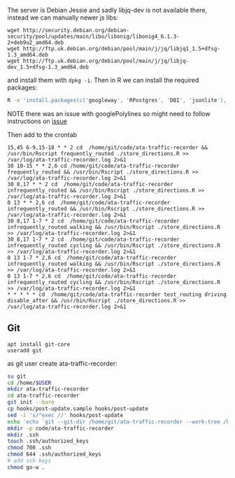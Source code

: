 The server is Debian Jessie and sadly libjq-dev is not available there, instead we can manually newer js libs:

```
wget http://security.debian.org/debian-security/pool/updates/main/libo/libonig/libonig4_6.1.3-2+deb9u2_amd64.deb
wget http://ftp.uk.debian.org/debian/pool/main/j/jq/libjq1_1.5+dfsg-1.3_amd64.deb
wget http://ftp.uk.debian.org/debian/pool/main/j/jq/libjq-dev_1.5+dfsg-1.3_amd64.deb
```

and install them with `dpkg -i`.
Then in R we can install the required packages:
```bash
R -e 'install.packages(c('googleway', 'RPostgres', 'DBI', 'jsonlite'), repos='https://cran.rstudio.com/')"
```
NOTE there was an issue with googlePolylines so might need to follow instructions on [issue](https://github.com/SymbolixAU/googlePolylines/issues/50)

Then add to the crontab

```
15,45 6-9,15-18 * * 2 cd  /home/git/code/ata-traffic-recorder && /usr/bin/Rscript frequently_routed ./store_directions.R >> /var/log/ata-traffic-recorder.log 2>&1
30 10-15 * * 2,6 cd /home/git/code/ata-traffic-recorder frequently_routed && /usr/bin/Rscript ./store_directions.R >> /var/log/ata-traffic-recorder.log 2>&1
30 8,17 * * 2 cd  /home/git/code/ata-traffic-recorder infrequently_routed && /usr/bin/Rscript ./store_directions.R >> /var/log/ata-traffic-recorder.log 2>&1
0 13 * * 2,6 cd  /home/git/code/ata-traffic-recorder infrequently_routed && /usr/bin/Rscript ./store_directions.R >> /var/log/ata-traffic-recorder.log 2>&1
30 8,17 1-7 * 2 cd  /home/git/code/ata-traffic-recorder infrequently_routed walking && /usr/bin/Rscript ./store_directions.R >> /var/log/ata-traffic-recorder.log 2>&1
30 8,17 1-7 * 2 cd  /home/git/code/ata-traffic-recorder infrequently_routed cycling && /usr/bin/Rscript ./store_directions.R >> /var/log/ata-traffic-recorder.log 2>&1
0 13 1-7 * 2,6 cd  /home/git/code/ata-traffic-recorder infrequently_routed walking && /usr/bin/Rscript ./store_directions.R >> /var/log/ata-traffic-recorder.log 2>&1
0 13 1-7 * 2,6 cd  /home/git/code/ata-traffic-recorder infrequently_routed cycling && /usr/bin/Rscript ./store_directions.R >> /var/log/ata-traffic-recorder.log 2>&1
* * * * * cd  /home/git/code/ata-traffic-recorder test_routing driving disable_after && /usr/bin/Rscript ./store_directions.R >> /var/log/ata-traffic-recorder.log 2>&1

```

## Git

```
apt install git-core
useradd git
```

as git user create ata-traffic-recorder:
```bash
su git
cd /home/$USER
mkdir ata-traffic-recorder
cd ata-traffic-recorder
git init --bare
cp hooks/post-update.sample hooks/post-update
sed -i 's/^exec //' hooks/post-update
echo 'echo `git --git-dir /home/git/ata-traffic-recorder --work-tree /home/git/code/ata-traffic-recorder checkout main -f`' >> hooks/post-update
mkdir -p code/ata-traffic-recorder
mkdir .ssh
touch .ssh/authorized_keys
chmod 700 .ssh
chmod 644 .ssh/authorized_keys
# add ssh keys
chmod go-w .
```
